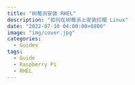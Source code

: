 ```yaml
---
title: "树莓派安装 RHEL"
description: "如何在树莓派上安装红帽 Linux"
date: "2022-07-10 04:00:00+0800"
image: "img/cover.jpg"
categories:
  - Guides
tags:
  - Guide
  - Raspberry Pi
  - RHEL
---
```


